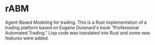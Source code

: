 # rABM
Agent-Based Modeling for trading. This is a Rust implementation of a trading platform based on Eugene Durenard's book "Professional Automated Trading."  Lisp code was translated into Rust and some new features were added.
